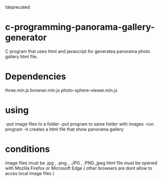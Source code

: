 !deprecated


# c-programming-panorama-gallery-generator
C program that uses html and javascript for generatea panorama photo gallery html file.

#  Dependencies

three.min.js
browser.min.js
photo-sphere-viewer.min.js


# using

-put image files to a folder 
-put program to same folder with images
-run program
-it creates a html file that show panorama gallery

# conditions 
image files must be .jpg , .png , .JPG , .PNG ,jpeg
html file must be opened with Mozilla Firefox or Microsoft Edge ( other browsers are dont allow to acces local image files )
